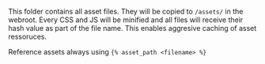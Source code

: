 This folder contains all asset files. They will be copied to `/assets/` in the webroot. Every CSS and JS will be minified and all files will receive their hash value as part of the file name. This enables aggresive caching of asset ressoruces.

Reference assets always using `{% asset_path <filename> %}`
